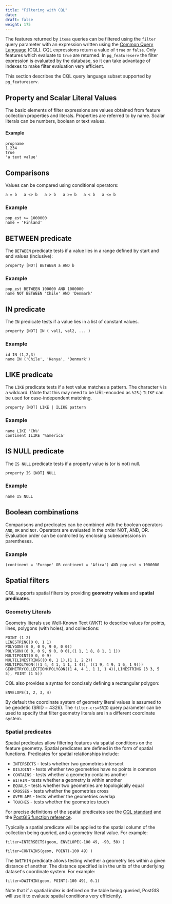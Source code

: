 ```yaml
---
title: "Filtering with CQL"
date:
draft: false
weight: 175
---
```


The features returned by `items` queries can be filtered using
the `filter` query parameter with an expression written using
the [Common Query Language](https://portal.ogc.org/files/96288) (CQL).
CQL expressions return a value of `true` or `false`.
Only features which evaluate to `true` are returned.
In `pg_featureserv` the filter expression is evaluated by the database,
so it can take advantage of indexes to make filter evaluation very efficient.

This section describes the CQL query language subset supported by `pg_featureserv`.

## Property and Scalar Literal Values

The basic elements of filter expressions are values obtained
from feature collection properties and literals.
Properties are referred to by name.
Scalar literals can be numbers, boolean or text values.

#### Example
```
propname
1.234
true
'a text value'
```

## Comparisons

Values can be compared using conditional operators:
```
a = b   a <> b   a > b   a >= b   a < b   a <= b
```

### Example
```
pop_est >= 1000000
name = 'Finland'
```

## BETWEEN predicate

The `BETWEEN` predicate tests if a value lies in a range defined by start and end values (inclusive):
```
property [NOT] BETWEEN a AND b
```

### Example
```
pop_est BETWEEN 100000 AND 1000000
name NOT BETWEEN 'Chile' AND 'Denmark'
```

## IN predicate
The `IN` predicate tests if a value lies in a list of constant values.
```
property [NOT] IN ( val1, val2, ... )
```

### Example
```
id IN (1,2,3)
name IN ('Chile', 'Kenya', 'Denmark')
```

## LIKE predicate
The `LIKE` predicate tests if a text value matches a pattern.
The character `%` is a wildcard.
(Note that this may need to be URL-encoded as `%25`.)
`ILIKE` can be used for case-independent matching.

```
property [NOT] LIKE | ILIKE pattern
```

### Example
```
name LIKE 'Ch%'
continent ILIKE '%america'
```

## IS NULL predicate
The `IS NULL` predicate tests if a property value is (or is not) null.
```
property IS [NOT] NULL
```

### Example
```
name IS NULL
```

## Boolean combinations
Comparisons and predicates can be combined with the
boolean operators `AND`, `OR` and `NOT`.
Operators are evaluated in the order NOT, AND, OR.
Evaluation order can be controlled by enclosing
subexpressions in parentheses.

### Example
```
(continent = 'Europe' OR continent = 'Afica') AND pop_est < 1000000
```

## Spatial filters

CQL supports spatial filters by providing **geometry values**
and **spatial predicates**.

### Geometry Literals

Geometry literals use Well-Known Text (WKT) to describe
values for points, lines, polygons (with holes), and collections:

```
POINT (1 2)
LINESTRING(0 0, 1 1)
POLYGON((0 0, 0 9, 9 0, 0 0))
POLYGON((0 0, 0 9, 9 0, 0 0),(1 1, 1 8, 8 1, 1 1))
MULTIPOINT(0 0, 0 9)
MULTILINESTRING((0 0, 1 1),(1 1, 2 2))
MULTIPOLYGON(((1 4, 4 1, 1 1, 1 4)), ((1 9, 4 9, 1 6, 1 9)))
GEOMETRYCOLLECTION(POLYGON((1 4, 4 1, 1 1, 1 4)),LINESTRING (3 3, 5 5), POINT (1 5))
```

CQL also provides a syntax for concisely defining a rectangular polygon:
```
ENVELOPE(1, 2, 3, 4)
```

By default the coordinate system of geometry literal values is assumed to be geodetic (SRID = 4326).
The `filter-crs=SRID` query parameter can be used to specify that filter geometry literals are in a different coordinate system.

### Spatial predicates

Spatial predicates allow filtering features via spatial conditions
on the feature geometry.
Spatial predicates are defined in the form of spatial functions.
Predicates for spatial relationships include:

* `INTERSECTS` - tests whether two geometries intersect
* `DISJOINT` - tests whether two geometries have no points in common
* `CONTAINS` - tests whether a geometry contains another
* `WITHIN` - tests whether a geometry is within another
* `EQUALS` - tests whether two geometries are topologically equal
* `CROSSES` - tests whether the geometries cross
* `OVERLAPS` - tests whether the geometries overlap
* `TOUCHES` - tests whether the geometries touch

For precise definitions of the spatial predicates see the
[CQL standard](https://portal.ogc.org/files/96288#enhanced-spatial-operators)
and the [PostGIS function reference](https://postgis.net/docs/reference.html#Spatial_Relationships).

Typically a spatial predicate will be applied to the spatial column of the collection
being queried, and a geometry literal value.
For example:
```
filter=INTERSECTS(geom, ENVELOPE(-100 49, -90, 50) )

filter=CONTAINS(geom, POINT(-100 49) )
```

The `DWITHIN` predicate allows testing whether a geometry lies within a given distance of another.  The distance specified is in the units of the underlying dataset's coordinate system.  For example:
```
filter=DWITHIN(geom, POINT(-100 49), 0.1)
```

Note that if a spatial index is defined on the table being queried,
PostGIS will use it to evaluate spatial conditions very efficiently.
